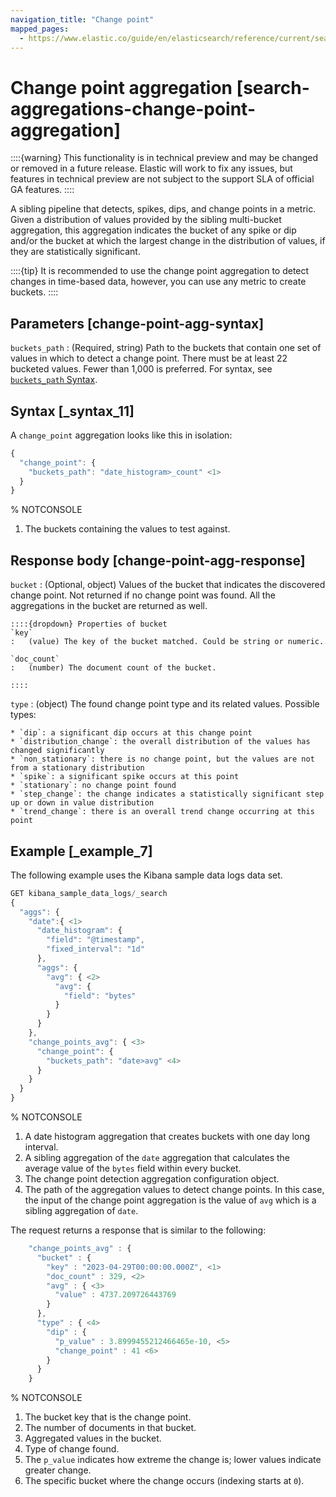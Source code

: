 ```yaml
---
navigation_title: "Change point"
mapped_pages:
  - https://www.elastic.co/guide/en/elasticsearch/reference/current/search-aggregations-change-point-aggregation.html
---
```


# Change point aggregation [search-aggregations-change-point-aggregation]


::::{warning}
This functionality is in technical preview and may be changed or removed in a future release. Elastic will work to fix any issues, but features in technical preview are not subject to the support SLA of official GA features.
::::


A sibling pipeline that detects, spikes, dips, and change points in a metric. Given a distribution of values provided by the sibling multi-bucket aggregation, this aggregation indicates the bucket of any spike or dip and/or the bucket at which the largest change in the distribution of values, if they are statistically significant.

::::{tip}
It is recommended to use the change point aggregation to detect changes in time-based data, however, you can use any metric to create buckets.
::::


## Parameters [change-point-agg-syntax]

`buckets_path`
:   (Required, string) Path to the buckets that contain one set of values in which to detect a change point. There must be at least 22 bucketed values. Fewer than 1,000 is preferred. For syntax, see [`buckets_path` Syntax](/reference/data-analysis/aggregations/pipeline.md#buckets-path-syntax).


## Syntax [_syntax_11]

A `change_point` aggregation looks like this in isolation:

```js
{
  "change_point": {
    "buckets_path": "date_histogram>_count" <1>
  }
}
```
%  NOTCONSOLE

1. The buckets containing the values to test against.



## Response body [change-point-agg-response]

`bucket`
:   (Optional, object) Values of the bucket that indicates the discovered change point. Not returned if no change point was found. All the aggregations in the bucket are returned as well.

    ::::{dropdown} Properties of bucket
    `key`
    :   (value) The key of the bucket matched. Could be string or numeric.

    `doc_count`
    :   (number) The document count of the bucket.

    ::::


`type`
:   (object) The found change point type and its related values. Possible types:

    * `dip`: a significant dip occurs at this change point
    * `distribution_change`: the overall distribution of the values has changed significantly
    * `non_stationary`: there is no change point, but the values are not from a stationary distribution
    * `spike`: a significant spike occurs at this point
    * `stationary`: no change point found
    * `step_change`: the change indicates a statistically significant step up or down in value distribution
    * `trend_change`: there is an overall trend change occurring at this point



## Example [_example_7]

The following example uses the Kibana sample data logs data set.

```js
GET kibana_sample_data_logs/_search
{
  "aggs": {
    "date":{ <1>
      "date_histogram": {
        "field": "@timestamp",
        "fixed_interval": "1d"
      },
      "aggs": {
        "avg": { <2>
          "avg": {
            "field": "bytes"
          }
        }
      }
    },
    "change_points_avg": { <3>
      "change_point": {
        "buckets_path": "date>avg" <4>
      }
    }
  }
}
```
%  NOTCONSOLE

1. A date histogram aggregation that creates buckets with one day long interval.
2. A sibling aggregation of the `date` aggregation that calculates the average value of the `bytes` field within every bucket.
3. The change point detection aggregation configuration object.
4. The path of the aggregation values to detect change points. In this case, the input of the change point aggregation is the value of `avg` which is a sibling aggregation of `date`.


The request returns a response that is similar to the following:

```js
    "change_points_avg" : {
      "bucket" : {
        "key" : "2023-04-29T00:00:00.000Z", <1>
        "doc_count" : 329, <2>
        "avg" : { <3>
          "value" : 4737.209726443769
        }
      },
      "type" : { <4>
        "dip" : {
          "p_value" : 3.8999455212466465e-10, <5>
          "change_point" : 41 <6>
        }
      }
    }
```
%  NOTCONSOLE

1. The bucket key that is the change point.
2. The number of documents in that bucket.
3. Aggregated values in the bucket.
4. Type of change found.
5. The `p_value` indicates how extreme the change is; lower values indicate greater change.
6. The specific bucket where the change occurs (indexing starts at `0`).



